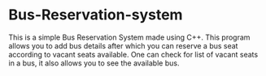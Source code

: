 # Bus-Reservation-system
This is a simple Bus Reservation System made using C++. This program allows you to add bus details after which you can reserve a bus seat according to vacant seats available. One can check for list of vacant seats in a bus, it also allows you to see the available bus.
